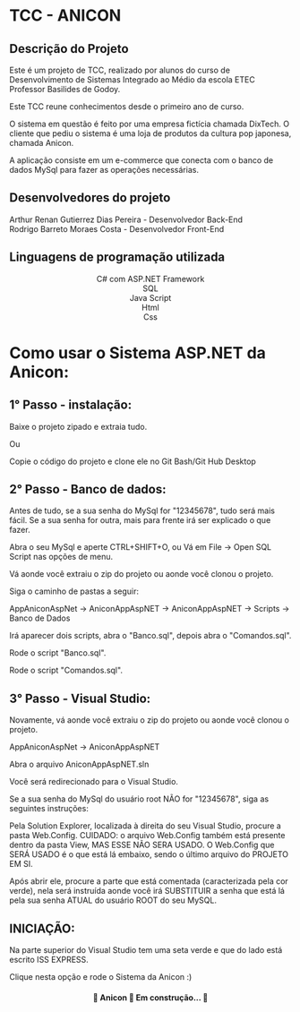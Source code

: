 # TCC - ANICON

## Descrição do Projeto
<p>Este é um projeto de TCC, realizado por alunos do curso de Desenvolvimento de Sistemas Integrado ao Médio da escola ETEC Professor Basilides de Godoy.</p>
<p>Este TCC reune conhecimentos desde o primeiro ano de curso.</p>
<p >O sistema em questão é feito por uma empresa fictícia chamada DixTech. O cliente que pediu o sistema é uma loja de produtos da cultura pop japonesa, chamada Anicon.</p>
<p>A aplicação consiste em um e-commerce que conecta com o banco de dados MySql para fazer as operações necessárias.</p>

## Desenvolvedores do projeto

Arthur Renan Gutierrez Dias Pereira - Desenvolvedor Back-End <br>
Rodrigo Barreto Moraes Costa - Desenvolvedor Front-End

## Linguagens de programação utilizada

<center>
C# com ASP.NET Framework <br>
SQL <br>
Java Script <br>
Html <br>
Css <br>
</center>

# Como usar o Sistema ASP.NET da Anicon:

## 1° Passo - instalação:

Baixe o projeto zipado e extraia tudo.

Ou

Copie o código do projeto e clone ele no Git Bash/Git Hub Desktop


## 2° Passo - Banco de dados:

Antes de tudo, se a sua senha do MySql for "12345678", tudo será mais fácil.
Se a sua senha for outra, mais para frente irá ser explicado o que fazer.

Abra o seu MySql e aperte CTRL+SHIFT+O, ou Vá em File -> Open SQL Script nas opções de menu.

Vá aonde você extraiu o zip do projeto ou aonde você clonou o projeto.

Siga o caminho de pastas a seguir:


AppAniconAspNet -> AniconAppAspNET -> AniconAppAspNET -> Scripts -> Banco de Dados

Irá aparecer dois scripts, abra o "Banco.sql", depois abra o "Comandos.sql".

Rode o script "Banco.sql".

Rode o script "Comandos.sql".


## 3° Passo - Visual Studio:

Novamente, vá aonde você extraiu o zip do projeto ou aonde você clonou o projeto.

AppAniconAspNet -> AniconAppAspNET

Abra o arquivo AniconAppAspNET.sln

Você será redirecionado para o Visual Studio.

Se a sua senha do MySql do usuário root NÃO for "12345678", siga as seguintes instruções:

Pela Solution Explorer, localizada à direita do seu Visual Studio, procure a pasta Web.Config.
CUIDADO: o arquivo Web.Config também está presente dentro da pasta View, MAS ESSE NÃO SERA USADO.
O Web.Config que SERÁ USADO é o que está lá embaixo, sendo o último arquivo do PROJETO EM SI.

Após abrir ele, procure a parte que está comentada (caracterizada pela cor verde), nela será
instruída aonde você irá SUBSTITUIR a senha que está lá pela sua senha ATUAL do usuário ROOT do 
seu MySQL.


## INICIAÇÃO:

Na parte superior do Visual Studio tem uma seta verde e que do lado está escrito ISS EXPRESS.

Clique nesta opção e rode o Sistema da Anicon :)


<h4 align="center"> 
	🚧  Anicon 🚀 Em construção...  🚧
</h4>


